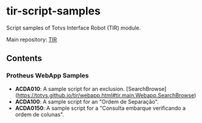 # tir-script-samples

Script samples of Totvs Interface Robot (TIR) module.

Main repository: [TIR](https://github.com/totvs/tir)

## Contents

### Protheus WebApp Samples

- **ACDA010**: A sample script for an exclusion.
[SearchBrowse] (https://totvs.github.io/tir/webapp.html#tir.main.Webapp.SearchBrowse)
- **ACDA100**: A sample script for an "Ordem de Separação".
- **ACDA0150**: A sample script for a "Consulta embarque verificando a ordem de colunas".